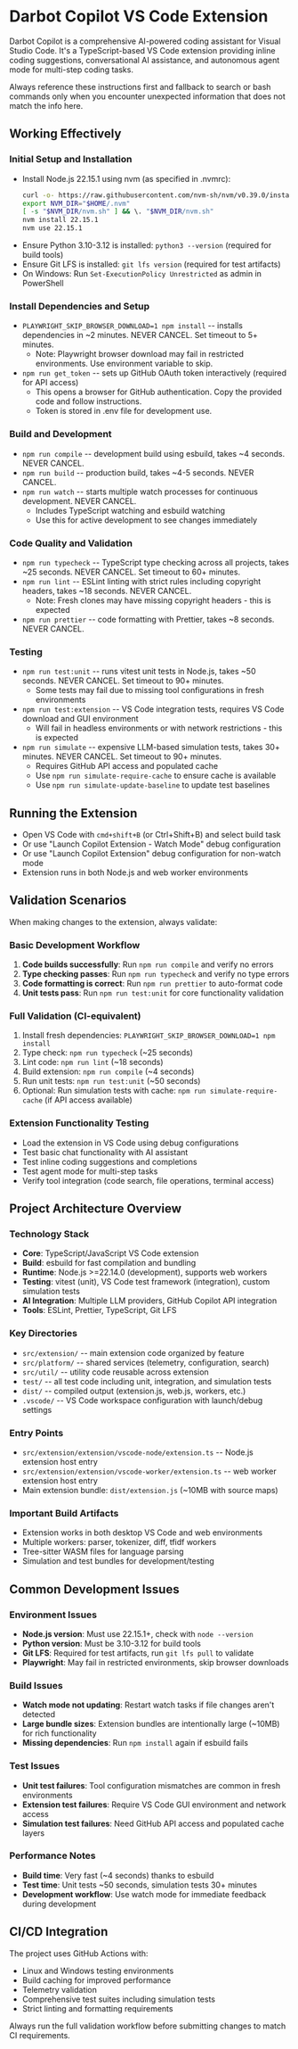 # Darbot Copilot VS Code Extension

Darbot Copilot is a comprehensive AI-powered coding assistant for Visual Studio Code. It's a TypeScript-based VS Code extension providing inline coding suggestions, conversational AI assistance, and autonomous agent mode for multi-step coding tasks.

Always reference these instructions first and fallback to search or bash commands only when you encounter unexpected information that does not match the info here.

## Working Effectively

### Initial Setup and Installation
- Install Node.js 22.15.1 using nvm (as specified in .nvmrc): 
  ```bash
  curl -o- https://raw.githubusercontent.com/nvm-sh/nvm/v0.39.0/install.sh | bash
  export NVM_DIR="$HOME/.nvm"
  [ -s "$NVM_DIR/nvm.sh" ] && \. "$NVM_DIR/nvm.sh"
  nvm install 22.15.1
  nvm use 22.15.1
  ```
- Ensure Python 3.10-3.12 is installed: `python3 --version` (required for build tools)
- Ensure Git LFS is installed: `git lfs version` (required for test artifacts)
- On Windows: Run `Set-ExecutionPolicy Unrestricted` as admin in PowerShell

### Install Dependencies and Setup
- `PLAYWRIGHT_SKIP_BROWSER_DOWNLOAD=1 npm install` -- installs dependencies in ~2 minutes. NEVER CANCEL. Set timeout to 5+ minutes.
  - Note: Playwright browser download may fail in restricted environments. Use environment variable to skip.
- `npm run get_token` -- sets up GitHub OAuth token interactively (required for API access)
  - This opens a browser for GitHub authentication. Copy the provided code and follow instructions.
  - Token is stored in .env file for development use.

### Build and Development
- `npm run compile` -- development build using esbuild, takes ~4 seconds. NEVER CANCEL.
- `npm run build` -- production build, takes ~4-5 seconds. NEVER CANCEL.  
- `npm run watch` -- starts multiple watch processes for continuous development. NEVER CANCEL.
  - Includes TypeScript watching and esbuild watching
  - Use this for active development to see changes immediately

### Code Quality and Validation
- `npm run typecheck` -- TypeScript type checking across all projects, takes ~25 seconds. NEVER CANCEL. Set timeout to 60+ minutes.
- `npm run lint` -- ESLint linting with strict rules including copyright headers, takes ~18 seconds. NEVER CANCEL. 
  - Note: Fresh clones may have missing copyright headers - this is expected
- `npm run prettier` -- code formatting with Prettier, takes ~8 seconds. NEVER CANCEL.

### Testing
- `npm run test:unit` -- runs vitest unit tests in Node.js, takes ~50 seconds. NEVER CANCEL. Set timeout to 90+ minutes.
  - Some tests may fail due to missing tool configurations in fresh environments
- `npm run test:extension` -- VS Code integration tests, requires VS Code download and GUI environment
  - Will fail in headless environments or with network restrictions - this is expected
- `npm run simulate` -- expensive LLM-based simulation tests, takes 30+ minutes. NEVER CANCEL. Set timeout to 90+ minutes.
  - Requires GitHub API access and populated cache
  - Use `npm run simulate-require-cache` to ensure cache is available
  - Use `npm run simulate-update-baseline` to update test baselines

## Running the Extension
- Open VS Code with `cmd+shift+B` (or Ctrl+Shift+B) and select build task
- Or use "Launch Copilot Extension - Watch Mode" debug configuration
- Or use "Launch Copilot Extension" debug configuration for non-watch mode
- Extension runs in both Node.js and web worker environments

## Validation Scenarios
When making changes to the extension, always validate:

### Basic Development Workflow
1. **Code builds successfully**: Run `npm run compile` and verify no errors
2. **Type checking passes**: Run `npm run typecheck` and verify no type errors  
3. **Code formatting is correct**: Run `npm run prettier` to auto-format code
4. **Unit tests pass**: Run `npm run test:unit` for core functionality validation

### Full Validation (CI-equivalent)
1. Install fresh dependencies: `PLAYWRIGHT_SKIP_BROWSER_DOWNLOAD=1 npm install`
2. Type check: `npm run typecheck` (~25 seconds)
3. Lint code: `npm run lint` (~18 seconds)
4. Build extension: `npm run compile` (~4 seconds)
5. Run unit tests: `npm run test:unit` (~50 seconds)
6. Optional: Run simulation tests with cache: `npm run simulate-require-cache` (if API access available)

### Extension Functionality Testing
- Load the extension in VS Code using debug configurations
- Test basic chat functionality with AI assistant
- Test inline coding suggestions and completions
- Test agent mode for multi-step tasks
- Verify tool integration (code search, file operations, terminal access)

## Project Architecture Overview

### Technology Stack
- **Core**: TypeScript/JavaScript VS Code extension
- **Build**: esbuild for fast compilation and bundling
- **Runtime**: Node.js >=22.14.0 (development), supports web workers
- **Testing**: vitest (unit), VS Code test framework (integration), custom simulation tests
- **AI Integration**: Multiple LLM providers, GitHub Copilot API integration
- **Tools**: ESLint, Prettier, TypeScript, Git LFS

### Key Directories
- `src/extension/` -- main extension code organized by feature
- `src/platform/` -- shared services (telemetry, configuration, search)
- `src/util/` -- utility code reusable across extension
- `test/` -- all test code including unit, integration, and simulation tests
- `dist/` -- compiled output (extension.js, web.js, workers, etc.)
- `.vscode/` -- VS Code workspace configuration with launch/debug settings

### Entry Points
- `src/extension/extension/vscode-node/extension.ts` -- Node.js extension host entry
- `src/extension/extension/vscode-worker/extension.ts` -- web worker extension host entry
- Main extension bundle: `dist/extension.js` (~10MB with source maps)

### Important Build Artifacts
- Extension works in both desktop VS Code and web environments
- Multiple workers: parser, tokenizer, diff, tfidf workers
- Tree-sitter WASM files for language parsing
- Simulation and test bundles for development/testing

## Common Development Issues

### Environment Issues
- **Node.js version**: Must use 22.15.1+, check with `node --version`
- **Python version**: Must be 3.10-3.12 for build tools
- **Git LFS**: Required for test artifacts, run `git lfs pull` to validate
- **Playwright**: May fail in restricted environments, skip browser downloads

### Build Issues  
- **Watch mode not updating**: Restart watch tasks if file changes aren't detected
- **Large bundle sizes**: Extension bundles are intentionally large (~10MB) for rich functionality
- **Missing dependencies**: Run `npm install` again if esbuild fails

### Test Issues
- **Unit test failures**: Tool configuration mismatches are common in fresh environments
- **Extension test failures**: Require VS Code GUI environment and network access
- **Simulation test failures**: Need GitHub API access and populated cache layers

### Performance Notes
- **Build time**: Very fast (~4 seconds) thanks to esbuild
- **Test time**: Unit tests ~50 seconds, simulation tests 30+ minutes
- **Development workflow**: Use watch mode for immediate feedback during development

## CI/CD Integration
The project uses GitHub Actions with:
- Linux and Windows testing environments
- Build caching for improved performance
- Telemetry validation
- Comprehensive test suites including simulation tests
- Strict linting and formatting requirements

Always run the full validation workflow before submitting changes to match CI requirements.